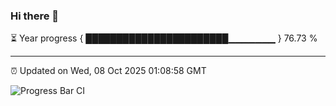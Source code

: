 ### Hi there 👋

⏳ Year progress { ███████████████████████▁▁▁▁▁▁▁ } 76.73 %

---

⏰ Updated on Wed, 08 Oct 2025 01:08:58 GMT

![Progress Bar CI](https://github.com/liununu/liununu/workflows/Progress%20Bar%20CI/badge.svg)
